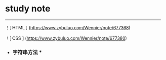 # study note

------

！[ HTML ] (https://www.zybuluo.com/Wennier/note/677368)

！[ CSS ] (https://www.zybuluo.com/Wennier/note/677380)

 * ###  字符串方法 *

